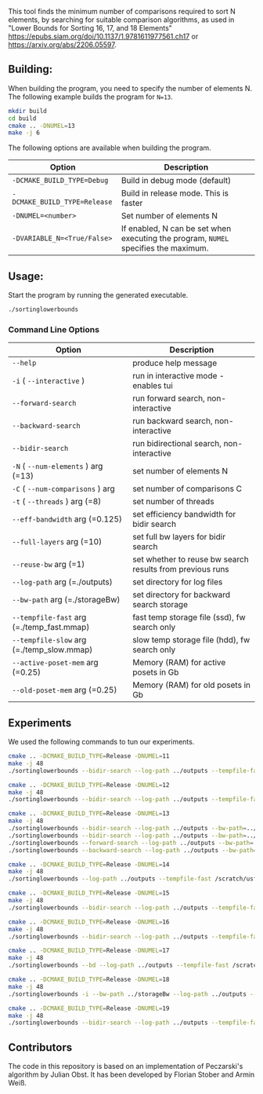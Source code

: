 This tool finds the minimum number of comparisons required to sort N elements, by searching for suitable comparison algorithms, as used in "Lower Bounds for Sorting 16, 17, and 18 Elements" https://epubs.siam.org/doi/10.1137/1.9781611977561.ch17 or https://arxiv.org/abs/2206.05597.

Building:
---------

When building the program, you need to specify the number of elements N.
The following example builds the program for `N=13`.
```sh
mkdir build
cd build
cmake .. -DNUMEL=13
make -j 6
```

The following options are available when building the program.

| Option                       | Description                                                                         |
|------------------------------|-------------------------------------------------------------------------------------|
| `-DCMAKE_BUILD_TYPE=Debug`   | Build in debug mode (default)                                                       |
| `-DCMAKE_BUILD_TYPE=Release` | Build in release mode. This is faster                                               |
| `-DNUMEL=<number>`           | Set number of elements N                                                            |
| `-DVARIABLE_N=<True/False>`  | If enabled, N can be set when executing the program, `NUMEL` specifies the maximum. |

Usage:
------

Start the program by running the generated executable.
```sh
./sortinglowerbounds
```

### Command Line Options


| Option                                    | Description                                               |
|-------------------------------------------|-----------------------------------------------------------|
| `--help`                                  | produce help message                                      |
| `-i` ( `--interactive` )                  | run in interactive mode - enables tui                     |
| `--forward-search`                        | run forward search, non-interactive                       |
| `--backward-search`                       | run backward search, non-interactive                      |
| `--bidir-search`                          | run bidirectional search, non-interactive                 |
| `-N` ( `--num-elements` ) arg (=13)       | set number of elements N                                  |
| `-C` ( `--num-comparisons` ) arg          | set number of comparisons C                               |
| `-t` ( `--threads` ) arg (=8)             | set number of threads                                     |
| `--eff-bandwidth` arg (=0.125)            | set efficiency bandwidth for bidir search                 |
| `--full-layers` arg (=10)                 | set full bw layers for bidir search                       |
| `--reuse-bw` arg (=1)                     | set whether to reuse bw search results from previous runs |
| `--log-path` arg (=./outputs)             | set directory for log files                               |
| `--bw-path` arg (=./storageBw)            | set directory for backward search storage                 |
| `--tempfile-fast` arg (=./temp_fast.mmap) | fast temp storage file (ssd), fw search only              |
| `--tempfile-slow` arg (=./temp_slow.mmap) | slow temp storage file (hdd), fw search only              |
| `--active-poset-mem` arg (=0.25)          | Memory (RAM) for active posets in Gb                      |
| `--old-poset-mem` arg (=0.25)             | Memory (RAM) for old posets in Gb                         |

Experiments
-----------

We used the following commands to tun our experiments.

```sh
cmake .. -DCMAKE_BUILD_TYPE=Release -DNUMEL=11
make -j 48
./sortinglowerbounds --bidir-search --log-path ../outputs --tempfile-fast /scratch/usfs/storage_fast.mmap --tempfile-slow /scratch_medium/usfs/storage_slow.mmap --active-poset-mem 0.1 --old-poset-mem 0.01 --eff-bandwidth 0.05 --full-layers 4 --reuse-bw false

cmake .. -DCMAKE_BUILD_TYPE=Release -DNUMEL=12
make -j 48
./sortinglowerbounds --bidir-search --log-path ../outputs --tempfile-fast /scratch/usfs/storage_fast.mmap --tempfile-slow /scratch_medium/usfs/storage_slow.mmap --active-poset-mem 0.1 --old-poset-mem 0.01 --eff-bandwidth 0.05 --full-layers 5 --reuse-bw false

cmake .. -DCMAKE_BUILD_TYPE=Release -DNUMEL=13
make -j 48
./sortinglowerbounds --bidir-search --log-path ../outputs --bw-path=../storageBw --tempfile-fast /scratch/usfs/storage_fast.mmap --tempfile-slow /scratch_medium/usfs/storage_slow.mmap --active-poset-mem 0.5 --old-poset-mem 0.1 --eff-bandwidth 0.05 --full-layers 6 --reuse-bw false
./sortinglowerbounds --bidir-search --log-path ../outputs --bw-path=../storageBw --tempfile-fast /scratch/usfs/storage_fast.mmap --tempfile-slow /scratch_medium/usfs/storage_slow.mmap --active-poset-mem 0.5 --old-poset-mem 0.1 --eff-bandwidth 0.08 --full-layers 6 --reuse-bw false
./sortinglowerbounds --forward-search --log-path ../outputs --bw-path=../storageBw --tempfile-fast /scratch/usfs/storage_fast.mmap --tempfile-slow /scratch_medium/usfs/storage_slow.mmap --active-poset-mem 0.5 --old-poset-mem 0.1 --eff-bandwidth 0.05 --full-layers 6 --reuse-bw false
./sortinglowerbounds --backward-search --log-path ../outputs --bw-path=../storageBw --tempfile-fast /scratch/usfs/storage_fast.mmap --tempfile-slow /scratch_medium/usfs/storage_slow.mmap --active-poset-mem 0.5 --old-poset-mem 0.1 --eff-bandwidth 0.05 --full-layers 6 --reuse-bw false

cmake .. -DCMAKE_BUILD_TYPE=Release -DNUMEL=14
make -j 48
./sortinglowerbounds --log-path ../outputs --tempfile-fast /scratch/usfs/storage_fast.mmap --tempfile-slow /scratch_medium/usfs/storage_slow.mmap --active-poset-mem 10 --old-poset-mem 1 --bidir-search --eff-bandwidth 0.12 --full-layers 9 --reuse-bw false

cmake .. -DCMAKE_BUILD_TYPE=Release -DNUMEL=15
make -j 48
./sortinglowerbounds --bidir-search --log-path ../outputs --tempfile-fast /scratch/usfs/storage_fast.mmap --tempfile-slow /scratch_medium/usfs/storage_slow.mmap --active-poset-mem 50 --old-poset-mem 10 --eff-bandwidth 0.15 --full-layers 10 --reuse-bw false

cmake .. -DCMAKE_BUILD_TYPE=Release -DNUMEL=16
make -j 48
./sortinglowerbounds --bidir-search --log-path ../outputs --tempfile-fast /scratch/usfs/storage_fast.mmap --tempfile-slow /scratch_medium/usfs/storage_slow.mmap --active-poset-mem 100 --old-poset-mem 20 --eff-bandwidth 0.20 --full-layers 11 --reuse-bw false

cmake .. -DCMAKE_BUILD_TYPE=Release -DNUMEL=17
make -j 48
./sortinglowerbounds --bd --log-path ../outputs --tempfile-fast /scratch/usfs/storage_fast.mmap --tempfile-slow /scratch_medium/usfs/storage_slow.mmap --active-poset-mem 250 --old-poset-mem 200 --eff-bandwidth 0.24 --full-layers 12 --reuse-bw false

cmake .. -DCMAKE_BUILD_TYPE=Release -DNUMEL=18
make -j 48
./sortinglowerbounds -i --bw-path ../storageBw --log-path ../outputs --tempfile-fast /scratch/usfs/storage_fast.mmap --tempfile-slow /scratch_medium/usfs/storage_slow.mmap --active-poset-mem 250 --old-poset-mem 150 --eff-bandwidth 0.2 --full-layers 13 --reuse-bw false

cmake .. -DCMAKE_BUILD_TYPE=Release -DNUMEL=19
make -j 48
./sortinglowerbounds --bidir-search --log-path ../outputs --tempfile-fast /scratch/usfs/storage_fast.mmap --tempfile-slow /scratch_medium/usfs/storage_slow.mmap --active-poset-mem 50 --old-poset-mem 5 --eff-bandwidth 0.01 --full-layers 8 --reuse-bw false

```

Contributors
------------

The code in this repository is based on an implementation of Peczarski's algorithm by Julian Obst.
It has been developed by Florian Stober and Armin Weiß.
